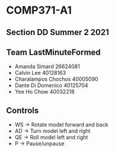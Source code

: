 # COMP371-A1

## Section DD Summer 2 2021
## Team LastMinuteFormed

- Amanda Simard		26624081
- Calvin Lee		40128163
- Charalampos Chochos	40005090
- Dante Di Domenico	40125704
- Yee Ho Chow		40032218

## Controls
- WS -> Rotate model forward and back
- AD -> Turn model left and right
- QE -> Roll model left and right
- P -> Pause/unpause
